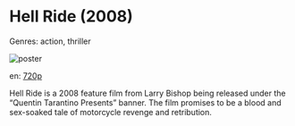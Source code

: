 # Hell Ride (2008)

Genres: action, thriller

![poster](http://image.tmdb.org/t/p/w500/zO3kXAJoyI8asGuQQWal4kFPcwY.jpg)

en:
  [720p](magnet:?xt=urn:btih:07321a0652a63bf25c98a54057e1367f1a5a0f09&dn=Hell+Ride+(2008)&tr=udp%3A%2F%2Ftracker.yify-torrents.com%2Fannounce&tr=udp%3A%2F%2Fopen.demonii.com%3A1337&tr=udp%3A%2F%2Fexodus.desync.com%3A6969&tr=udp%3A%2F%2Ftracker.istole.it%3A80&tr=udp%3A%2F%2Ftracker.publicbt.com%3A80&tr=udp%3A%2F%2Ftracker.openbittorrent.com%3A80&tr=udp%3A%2F%2Ftracker.leechers-paradise.org%3A6969&tr=udp%3A%2F%2F9.rarbg.com%3A2710&tr=udp%3A%2F%2Ftracker.coppersurfer.tk%3A6969)
  


Hell Ride is a 2008 feature film from Larry Bishop being released under the “Quentin Tarantino Presents” banner. The film promises to be a blood and sex-soaked tale of motorcycle revenge and retribution.